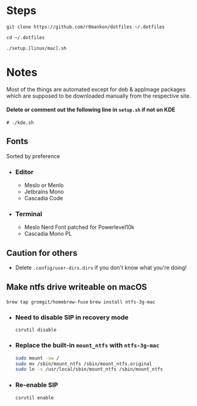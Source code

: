 # Steps

`git clone https://github.com/r0mankon/dotfiles ~/.dotfiles`

`cd ~/.dotfiles`

`./setup.[linux/mac].sh`

# Notes

Most of the things are automated except for deb & appImage packages which are supposed to be downloaded manually from the respective site.

#### Delete or comment out the following line in `setup.sh` if not on KDE

`# ./kde.sh`

## Fonts

Sorted by preference

- ### Editor

  - Meslo or Menlo
  - Jetbrains Mono
  - Cascadia Code

- ### Terminal

  - Meslo Nerd Font patched for Powerlevel10k
  - Cascadia Mono PL

## Caution for others

- Delete `.config/user-dirs.dirs` if you don't know what you're doing!

## Make ntfs drive writeable on macOS

`brew tap gromgit/homebrew-fuse`
`brew install ntfs-3g-mac`

- ### Need to disable SIP in recovery mode

   `csrutil disable`

- ### Replace the built-in `mount_ntfs` with `ntfs-3g-mac`

   ```sh
   sudo mount -uw /
   sudo mv /sbin/mount_ntfs /sbin/mount_ntfs.original
   sudo ln -s /usr/local/sbin/mount_ntfs /sbin/mount_ntfs
   ```

- ### Re-enable SIP

   `csrutil enable`
